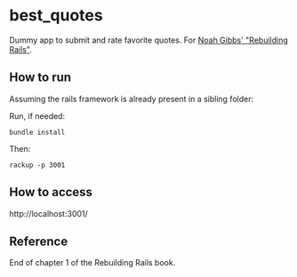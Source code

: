 # best_quotes
Dummy app to submit and rate favorite quotes. For [Noah Gibbs' "Rebuilding Rails"](https://rebuilding-rails.com/).

## How to run

Assuming the rails framework is already present in a sibling folder:

Run, if needed:

```
bundle install  
```

Then:

```
rackup -p 3001
```

## How to access

http://localhost:3001/

## Reference

End of chapter 1 of the Rebuilding Rails book. 
